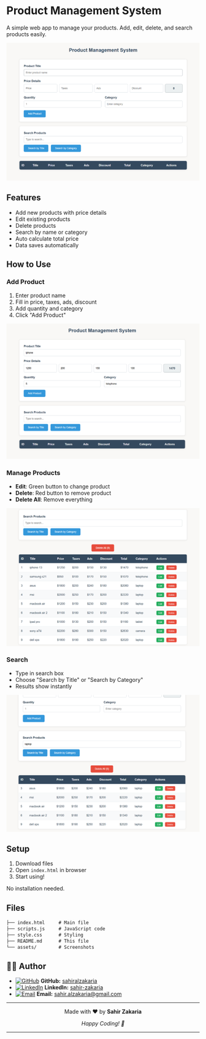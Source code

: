 ﻿# Product Management System

A simple web app to manage your products. Add, edit, delete, and search products easily.

![Main View](assets/main-view.png)


## Features

- Add new products with price details
- Edit existing products
- Delete products
- Search by name or category
- Auto calculate total price
- Data saves automatically


## How to Use

### Add Product
1. Enter product name
2. Fill in price, taxes, ads, discount
3. Add quantity and category
4. Click "Add Product"

![Add Product](assets/add-product.png)

### Manage Products
- **Edit**: Green button to change product
- **Delete**: Red button to remove product
- **Delete All**: Remove everything

![Product List](assets/product-list.png)


### Search
- Type in search box
- Choose "Search by Title" or "Search by Category"
- Results show instantly

![Search](assets/search.png)


## Setup

1. Download files
2. Open `index.html` in browser
3. Start using!

No installation needed.

## Files

```
├── index.html     # Main file
├── scripts.js     # JavaScript code  
├── style.css      # Styling
├── README.md      # This file
└── assets/        # Screenshots
```

## 👨‍💻 Author

- [![GitHub](https://img.shields.io/badge/GitHub-100000?style=flat&logo=github&logoColor=white)](https://github.com/sahiralzakaria) **GitHub:** [sahiralzakaria](https://github.com/sahiralzakaria)  
- [![LinkedIn](https://img.shields.io/badge/LinkedIn-0A66C2?style=flat&logo=linkedin&logoColor=white)](https://www.linkedin.com/in/sahir-zakaria-39873531b) **LinkedIn:** [sahir-zakaria](https://www.linkedin.com/in/sahir-zakaria-39873531b)  
- [![Email](https://img.shields.io/badge/Email-D14836?style=flat&logo=gmail&logoColor=white)](mailto:sahir.alzakaria@gmail.com) **Email:** sahir.alzakaria@gmail.com  

---


<div align="center">
  <p>Made with ❤️ by <strong>Sahir Zakaria</strong></p>
  <p><em>Happy Coding! 🚀</em></p>
</div>

---













